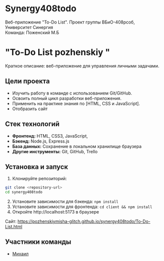 # Synergy408todo
Веб-приложение "To-Do List".
Проект группы ВБиО-408рсоб, Университет Синергия  
Команда:  Поженский М.Б

# "To-Do List pozhenskiy "

Краткое описание: веб-приложение для управления личными задачами.

## Цели проекта

*   Изучить работу в команде с использованием Git/GitHub.
*   Освоить полный цикл разработки веб-приложения.
*   Применить на практике знания по [HTML, CSS и JavaScript].
*   Отобразить сайт

## Стек технологий

*   **Фронтенд:** HTML, CSS3, JavaScript,
*   **Бэкенд:** Node.js, Express.js
*   **База данных:** Сохранение в локальном хранилище браузера
*   **Другие инструменты:** Git, GitHub, Trello

## Установка и запуск

1. Клонируйте репозиторий:
```bash
git clone <repository-url>
cd synergy408todo
```
2.  Установите зависимости для бэкенда: `npm install`
3.  Установите зависимости для фронтенда: `cd client && npm install`
4. Откройте http://localhost:5173 в браузере

Сайт:
https://pozhenskiymisha-glitch.github.io/synergy408todo/To-Do-List.html

## Участники команды

*   [Михаил](https://github.com/pozhenskiymisha-glitch)
  
